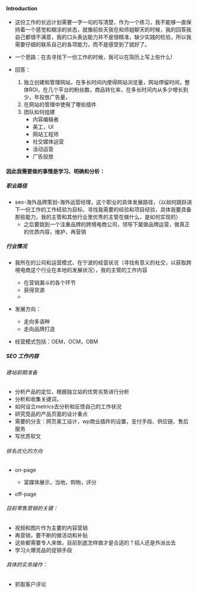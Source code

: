 #### Introduction
- 这份工作的长远计划需要一字一句的写清楚，作为一个练习，我不能够一直保持着一个感觉和糊涂的状态，就像前些天我在和师姐聊天的时候，我的回答我自己都很不满意，我的口头表达能力并不是很精准，缺少实践的检验，所以我需要仔细的联系自己的各项能力，而不是感受到了就好了。

- 一个思路：在去寻找下一份工作的时候，我可以在简历上写上些什么!
- 回答：
    1. 独立创建和管理网站，在多长时间内使得网站浏览量，网站停留时间，整体ROI，在几个平台的粉丝数，商品转化率，在多长时间内从多少增长到少，年投放广告量，
    2. 在网站的管理中使用了哪些插件
    3. 团队如何组建
		- 内容编辑者
		- 美工，UI
		- 网站工程师
		- 社交媒体运营
		- 活动运营
		- 广告投放

#### 因此我需要做的事情是学习、明确和分析：
##### 职业路径
- seo-海外品牌策划-海外运营经理，这个职业的具体发展路径，（以如何跳跃进下一份工作的工作经验为目标，寻找我需要的经验和项目经验，具体我要具备那些能力，我的主管和其他行业里优秀的主管在做什么，是如何实现的）
	- 之后要跳到一个注重品牌的跨境电商公司，领导下属做品牌运营，做真正的优质内容，维护，再营销


##### 行业情况
- 我所在的公司和运营模式、在宁波的经营状况（寻找有意义的社交，以获取跨境电商这个行业在本地的发展状况），我的主管的工作内容
	- 在营销漏斗的各个环节
	- 获得货源
	- 

- 发展方向：
	- 走向多语种
	- 走向品牌打造


- 经营模式包括：OEM，OCM，OBM


##### SEO 工作内容
###### 建站前期准备
- 分析产品的定位，根据独立站的优势劣势进行分析
- 分析和收集关键词，
- 如何设立metrics去分析和反馈自己的工作状况
- 研究竞品的产品页面的设计重点
- 需要的分支：网页美工设计，wp商业插件的设置，支付手段、供应链、售后服务
- 写优质软文



###### 排名优化的方向
- on-page
	- 富媒体展示，当地，购物，评分

- off-page

	


###### 目前零售营销的关键：
- 视频和图片作为主要的内容营销
- 再营销，要不断的做活动和补贴
- 这些都需要专人来做，目前到底怎样做才是合适的？招人还是外派出去
- 学习火爆竞品的促销手段


###### 具体的实务操作：
- 抓取客户评论